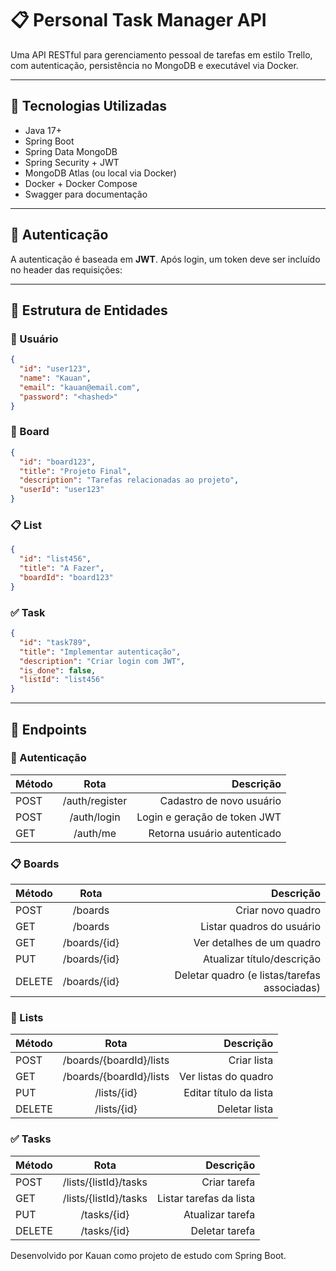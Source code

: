 # 📋 Personal Task Manager API

Uma API RESTful para gerenciamento pessoal de tarefas em estilo Trello, com autenticação, persistência no MongoDB e executável via Docker.

---

## 🚀 Tecnologias Utilizadas

- Java 17+
- Spring Boot
- Spring Data MongoDB
- Spring Security + JWT
- MongoDB Atlas (ou local via Docker)
- Docker + Docker Compose
- Swagger para documentação

---

## 🔐 Autenticação

A autenticação é baseada em **JWT**. Após login, um token deve ser incluído no header das requisições:


---

## 📂 Estrutura de Entidades

### 👤 Usuário
```json
{
  "id": "user123",
  "name": "Kauan",
  "email": "kauan@email.com",
  "password": "<hashed>"
}
``` 

### 🧾 Board
```json
{
  "id": "board123",
  "title": "Projeto Final",
  "description": "Tarefas relacionadas ao projeto",
  "userId": "user123"
}
``` 

### 📋 List
```json
{
  "id": "list456",
  "title": "A Fazer",
  "boardId": "board123"
}
``` 

### ✅ Task
```json
{
  "id": "task789",
  "title": "Implementar autenticação",
  "description": "Criar login com JWT",
  "is_done": false,
  "listId": "list456"
}
``` 

---

## 📌 Endpoints

### 🔑 Autenticação

| Método   |     Rota       |                   Descrição  |
|:---------|:--------------:|-----------------------------:|
| POST     | /auth/register |     Cadastro de novo usuário |
| POST     |  /auth/login   | Login e geração de token JWT |
| GET      |    /auth/me    |  Retorna usuário autenticado |



### 📋 Boards
| Método   |     Rota      |                              Descrição       |
|:---------|:-------------:|---------------------------------------------:|
| POST     | /boards       |                            Criar novo quadro |
| GET      |    /boards    |                    Listar quadros do usuário |
| GET      | /boards/{id}  |                    Ver detalhes de um quadro |
| PUT      | /boards/{id}  |                   Atualizar título/descrição |
| DELETE   | /boards/{id}  | Deletar quadro (e listas/tarefas associadas) |

### 📄 Lists
| Método   |       Rota              |        Descrição       |
|:---------|:-----------------------:|-----------------------:|
| POST     | /boards/{boardId}/lists |            Criar lista | 
| GET      | /boards/{boardId}/lists |   Ver listas do quadro | 
| PUT      |       /lists/{id}       | Editar título da lista | 
| DELETE   |       /lists/{id}       |          Deletar lista | 

### ✅ Tasks
 | Método  |         Rota          |             Descrição   |
 |:--------|:---------------------:|------------------------:|
 | POST    | /lists/{listId}/tasks |            Criar tarefa |
 | GET     | /lists/{listId}/tasks | Listar tarefas da lista |
 | PUT     |      /tasks/{id}      |        Atualizar tarefa |
 | DELETE  |      /tasks/{id}      |          Deletar tarefa |


Desenvolvido por Kauan como projeto de estudo com Spring Boot.